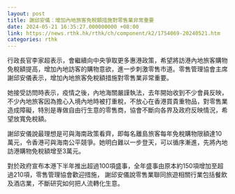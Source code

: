 ```yaml
---
layout: post
title: 謝邱安儀：增加內地旅客免稅額措施對零售業非常重要
date: 2024-05-21 16:35:27.000000000 +08:00
link: https://news.rthk.hk/rthk/ch/component/k2/1754069-20240521.htm
categories: rthk
---
```


行政長官李家超表示，會繼續向中央爭取更多惠港政策，希望將訪港內地旅客購物免稅額提高，增加內地訪客的購物意欲，進一步刺激零售市道。零售管理協會主席謝邱安儀表示，增加內地旅客免稅額措施對零售業非常重要。

她接受訪問時表示，疫情之後，內地海關嚴謹執法，去年開始收到不少會員反映，不少內地旅客因為擔心入境內地時被打重稅，不放心在香港買貴重物品，對零售業造成障礙，特別是專做自由行生意的零售商，協會不斷向各界及政府反映情況，希望放寬免稅額。

謝邱安儀說最理想是可與海南政策看齊，即每名離島旅客每年免稅購物限額達10萬元，令香港可與海南公平競爭。她明白難以一步登天，可以循序漸進，先將內地訪港購物免稅額增至3萬元。

對於政府宣布本港下半年推出超過100項盛事，全年盛事由原本約150項增加至超過210項，零售管理協會歡迎措施， 謝邱安儀說零售業聯同旅遊相關行業包括餐飲及酒店業，不斷研究如何把人流轉化生意。
